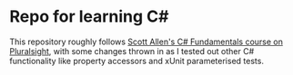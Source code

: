 # Repo for learning C#

This repository roughly follows [Scott Allen's C# Fundamentals course on Pluralsight](https://app.pluralsight.com/library/courses/csharp-fundamentals-dev), with some changes thrown in as I tested out other C# functionality like property accessors and xUnit parameterised tests.
